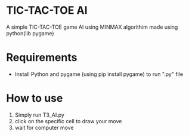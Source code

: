 # TIC-TAC-TOE AI
A simple TIC-TAC-TOE game AI using MINMAX algorithim made using python(lib pygame)

# Requirements 
* Install Python and pygame (using pip install pygame) to run ".py" file

# How to use 
1. Simply run T3_AI.py
1. click on the specific cell to draw your move
1. wait for computer move
